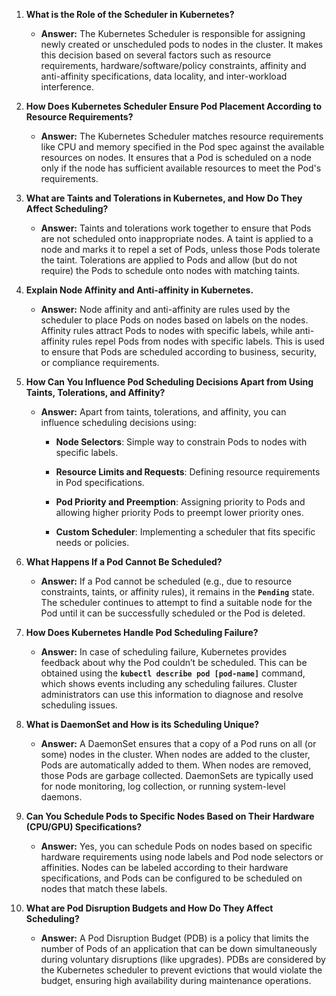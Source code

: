 <ol><li><p><strong>What is the Role of the Scheduler in Kubernetes?</strong></p><ul><li><p><strong>Answer:</strong> The Kubernetes Scheduler is responsible for assigning newly created or unscheduled pods to nodes in the cluster. It makes this decision based on several factors such as resource requirements, hardware/software/policy constraints, affinity and anti-affinity specifications, data locality, and inter-workload interference.</p></li></ul></li><li><p><strong>How Does Kubernetes Scheduler Ensure Pod Placement According to Resource Requirements?</strong></p><ul><li><p><strong>Answer:</strong> The Kubernetes Scheduler matches resource requirements like CPU and memory specified in the Pod spec against the available resources on nodes. It ensures that a Pod is scheduled on a node only if the node has sufficient available resources to meet the Pod's requirements.</p></li></ul></li><li><p><strong>What are Taints and Tolerations in Kubernetes, and How Do They Affect Scheduling?</strong></p><ul><li><p><strong>Answer:</strong> Taints and tolerations work together to ensure that Pods are not scheduled onto inappropriate nodes. A taint is applied to a node and marks it to repel a set of Pods, unless those Pods tolerate the taint. Tolerations are applied to Pods and allow (but do not require) the Pods to schedule onto nodes with matching taints.</p></li></ul></li><li><p><strong>Explain Node Affinity and Anti-affinity in Kubernetes.</strong></p><ul><li><p><strong>Answer:</strong> Node affinity and anti-affinity are rules used by the scheduler to place Pods on nodes based on labels on the nodes. Affinity rules attract Pods to nodes with specific labels, while anti-affinity rules repel Pods from nodes with specific labels. This is used to ensure that Pods are scheduled according to business, security, or compliance requirements.</p></li></ul></li><li><p><strong>How Can You Influence Pod Scheduling Decisions Apart from Using Taints, Tolerations, and Affinity?</strong></p><ul><li><p><strong>Answer:</strong> Apart from taints, tolerations, and affinity, you can influence scheduling decisions using:</p><ul><li><p><strong>Node Selectors</strong>: Simple way to constrain Pods to nodes with specific labels.</p></li><li><p><strong>Resource Limits and Requests</strong>: Defining resource requirements in Pod specifications.</p></li><li><p><strong>Pod Priority and Preemption</strong>: Assigning priority to Pods and allowing higher priority Pods to preempt lower priority ones.</p></li><li><p><strong>Custom Scheduler</strong>: Implementing a scheduler that fits specific needs or policies.</p></li></ul></li></ul></li><li><p><strong>What Happens If a Pod Cannot Be Scheduled?</strong></p><ul><li><p><strong>Answer:</strong> If a Pod cannot be scheduled (e.g., due to resource constraints, taints, or affinity rules), it remains in the <code><strong>Pending</strong></code> state. The scheduler continues to attempt to find a suitable node for the Pod until it can be successfully scheduled or the Pod is deleted.</p></li></ul></li><li><p><strong>How Does Kubernetes Handle Pod Scheduling Failure?</strong></p><ul><li><p><strong>Answer:</strong> In case of scheduling failure, Kubernetes provides feedback about why the Pod couldn’t be scheduled. This can be obtained using the <code><strong>kubectl describe pod [pod-name]</strong></code> command, which shows events including any scheduling failures. Cluster administrators can use this information to diagnose and resolve scheduling issues.</p></li></ul></li><li><p><strong>What is DaemonSet and How is its Scheduling Unique?</strong></p><ul><li><p><strong>Answer:</strong> A DaemonSet ensures that a copy of a Pod runs on all (or some) nodes in the cluster. When nodes are added to the cluster, Pods are automatically added to them. When nodes are removed, those Pods are garbage collected. DaemonSets are typically used for node monitoring, log collection, or running system-level daemons.</p></li></ul></li><li><p><strong>Can You Schedule Pods to Specific Nodes Based on Their Hardware (CPU/GPU) Specifications?</strong></p><ul><li><p><strong>Answer:</strong> Yes, you can schedule Pods on nodes based on specific hardware requirements using node labels and Pod node selectors or affinities. Nodes can be labeled according to their hardware specifications, and Pods can be configured to be scheduled on nodes that match these labels.</p></li></ul></li><li><p><strong>What are Pod Disruption Budgets and How Do They Affect Scheduling?</strong></p><ul><li><p><strong>Answer:</strong> A Pod Disruption Budget (PDB) is a policy that limits the number of Pods of an application that can be down simultaneously during voluntary disruptions (like upgrades). PDBs are considered by the Kubernetes scheduler to prevent evictions that would violate the budget, ensuring high availability during maintenance operations.</p></li></ul></li></ol>